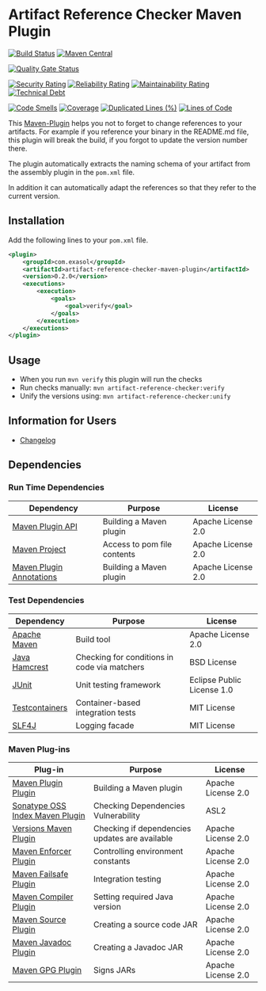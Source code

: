 # Artifact Reference Checker Maven Plugin


[![Build Status](https://travis-ci.com/exasol/artifact-reference-checker-maven-plugin.svg?branch=master)](https://travis-ci.com/exasol/artifact-reference-checker-maven-plugin)
[![Maven Central](https://img.shields.io/maven-central/v/com.exasol/artifact-reference-checker-maven-plugin)](https://search.maven.org/artifact/com.exasol/artifact-reference-checker-maven-plugin)

[![Quality Gate Status](https://sonarcloud.io/api/project_badges/measure?project=com.exasol%3Aartifact-reference-checker-maven-plugin&metric=alert_status)](https://sonarcloud.io/dashboard?id=com.exasol%3Aartifact-reference-checker-maven-plugin)

[![Security Rating](https://sonarcloud.io/api/project_badges/measure?project=com.exasol%3Aartifact-reference-checker-maven-plugin&metric=security_rating)](https://sonarcloud.io/dashboard?id=com.exasol%3Aartifact-reference-checker-maven-plugin)
[![Reliability Rating](https://sonarcloud.io/api/project_badges/measure?project=com.exasol%3Aartifact-reference-checker-maven-plugin&metric=reliability_rating)](https://sonarcloud.io/dashboard?id=com.exasol%3Aartifact-reference-checker-maven-plugin)
[![Maintainability Rating](https://sonarcloud.io/api/project_badges/measure?project=com.exasol%3Aartifact-reference-checker-maven-plugin&metric=sqale_rating)](https://sonarcloud.io/dashboard?id=com.exasol%3Aartifact-reference-checker-maven-plugin)
[![Technical Debt](https://sonarcloud.io/api/project_badges/measure?project=com.exasol%3Aartifact-reference-checker-maven-plugin&metric=sqale_index)](https://sonarcloud.io/dashboard?id=com.exasol%3Aartifact-reference-checker-maven-plugin)

[![Code Smells](https://sonarcloud.io/api/project_badges/measure?project=com.exasol%3Aartifact-reference-checker-maven-plugin&metric=code_smells)](https://sonarcloud.io/dashboard?id=com.exasol%3Aartifact-reference-checker-maven-plugin)
[![Coverage](https://sonarcloud.io/api/project_badges/measure?project=com.exasol%3Aartifact-reference-checker-maven-plugin&metric=coverage)](https://sonarcloud.io/dashboard?id=com.exasol%3Aartifact-reference-checker-maven-plugin)
[![Duplicated Lines (%)](https://sonarcloud.io/api/project_badges/measure?project=com.exasol%3Aartifact-reference-checker-maven-plugin&metric=duplicated_lines_density)](https://sonarcloud.io/dashboard?id=com.exasol%3Aartifact-reference-checker-maven-plugin)
[![Lines of Code](https://sonarcloud.io/api/project_badges/measure?project=com.exasol%3Aartifact-reference-checker-maven-plugin&metric=ncloc)](https://sonarcloud.io/dashboard?id=com.exasol%3Aartifact-reference-checker-maven-plugin)


This [Maven-Plugin](https://maven.apache.org/plugins/index.html) helps you not to forget to change references to your artifacts.
For example if you reference your binary in the README.md file, this plugin will break the build, if you forgot to update the version number there.

The plugin automatically extracts the naming schema of your artifact from the assembly plugin in the `pom.xml` file.

In addition it can automatically adapt the references so that they refer to the current version.

## Installation

Add the following lines to your `pom.xml` file.

```xml
<plugin>
    <groupId>com.exasol</groupId>
    <artifactId>artifact-reference-checker-maven-plugin</artifactId>
    <version>0.2.0</version>
    <executions>
        <execution>
            <goals>
                <goal>verify</goal>
            </goals>
        </execution>
    </executions>
</plugin> 
```

## Usage

* When you run `mvn verify` this plugin will run the checks 
* Run checks manually: `mvn artifact-reference-checker:verify`
* Unify the versions using: `mvn artifact-reference-checker:unify`

## Information for Users

* [Changelog](doc/changes/changelog.md)

## Dependencies

### Run Time Dependencies

| Dependency                                                                             | Purpose                                                | License                          |
|-------------------------------------------------------------------------------------|--------------------------------------------------------|----------------------------------|
| [Maven Plugin API](http://maven.apache.org/ref/3.6.3/maven-plugin-api/)             | Building a Maven plugin                                | Apache License 2.0               |
| [Maven Project][maven-project]                                                      | Access to pom file contents                            | Apache License 2.0               |
| [Maven Plugin Annotations][maven-plugin-annotations]                                | Building a Maven plugin                                | Apache License 2.0               |

### Test Dependencies

| Dependency                                                                             | Purpose                                                | License                          |
|-------------------------------------------------------------------------------------|--------------------------------------------------------|----------------------------------|
| [Apache Maven](https://maven.apache.org/)                                           | Build tool                                             | Apache License 2.0               |
| [Java Hamcrest](http://hamcrest.org/JavaHamcrest/)                                  | Checking for conditions in code via matchers           | BSD License                      |
| [JUnit](https://junit.org/junit5)                                                   | Unit testing framework                                 | Eclipse Public License 1.0       |
| [Testcontainers](https://www.testcontainers.org/)                                   | Container-based integration tests                      | MIT License                      |
| [SLF4J](http://www.slf4j.org/)                                                      | Logging facade                                         | MIT License                      |

### Maven Plug-ins

| Plug-in                                                                             | Purpose                                                | License                          |
|-------------------------------------------------------------------------------------|--------------------------------------------------------|----------------------------------|
| [Maven Plugin Plugin](https://maven.apache.org/plugin-tools/maven-plugin-plugin/)   | Building a Maven plugin                                | Apache License 2.0               |
| [Sonatype OSS Index Maven Plugin][sonatype-oss-index-maven-plugin]                  | Checking Dependencies Vulnerability                    | ASL2                             |
| [Versions Maven Plugin][versions-maven-plugin]                                      | Checking if dependencies updates are available         | Apache License 2.0               |
| [Maven Enforcer Plugin][maven-enforcer-plugin]                                      | Controlling environment constants                      | Apache License 2.0               |
| [Maven Failsafe Plugin](https:/maven.apache.org/surefire/maven-surefire-plugin/)    | Integration testing                                    | Apache License 2.0               |
| [Maven Compiler Plugin](https://maven.apache.org/plugins/maven-compiler-plugin/)    | Setting required Java version                          | Apache License 2.0               |
| [Maven Source Plugin](https://maven.apache.org/plugins/maven-source-plugin/)        | Creating a source code JAR                             | Apache License 2.0               |
| [Maven Javadoc Plugin](https://maven.apache.org/plugins/maven-javadoc-plugin/)      | Creating a Javadoc JAR                                 | Apache License 2.0               |
| [Maven GPG Plugin](https://maven.apache.org/plugins/maven-gpg-plugin/)              | Signs JARs                                             | Apache License 2.0               |

[maven-project]: https://maven.apache.org/ref/3.5.0/apidocs/org/apache/maven/project/MavenProject.html
[sonatype-oss-index-maven-plugin]: https://sonatype.github.io/ossindex-maven/maven-plugin/
[versions-maven-plugin]: https://www.mojohaus.org/versions-maven-plugin/
[maven-enforcer-plugin]: http://maven.apache.org/enforcer/maven-enforcer-plugin/
[maven-plugin-annotations]:https://maven.apache.org/plugin-tools/maven-plugin-annotations/index.html
